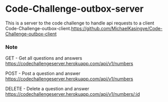 # Code-Challenge-outbox-server
This is a server to the code challenge to handle api requests to a client Code-Challenge-outbox-client.https://github.com/MichaelKasingye/Code-Challenge-outbox-client

### Note
GET - Get all questions and answers
https://codechallengeserver.herokuapp.com/api/v1/numbers

POST - Post a question and answer
https://codechallengeserver.herokuapp.com/api/v1/numbers

DELETE - Delete a question and answer
https://codechallengeserver.herokuapp.com/api/v1/numbers/:id
